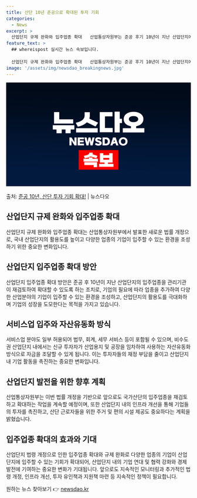 ```yaml
---
title: 산단 10년 준공으로 확대된 투자 기회
categories:
  - News
excerpt: >
  산업단지 규제 완화와 입주업종 확대   산업통상자원부는 준공 후기 10년이 지난 산업단지에 입주할 수 있는 …
feature_text: >
  ## whereispost 실시간 뉴스 속보입니다.

  산업단지 규제 완화와 입주업종 확대   산업통상자원부는 준공 후기 10년이 지난 산업단지에 입주할 수 있는 …
image: '/assets/img/newsdao_breakingnews.jpg'
---
```


![뉴스다오 속보](/assets/img/newsdao_breakingnews.jpg)

<p>출처: <a href="https://newsdao.kr/4696" rel="dofollow">준공 10년, 산단 투자 기회 확대!</a> | 뉴스다오</p>

<h2 data-ke-size="size26">산업단지 규제 완화와 입주업종 확대</h2>
<p data-ke-size="size16">산업단지 규제 완화와 입주업종 확대는 산업통상자원부에서 발표한 새로운 법률 개정으로, 국내 산업단지의 활용도를 높이고 다양한 업종의 기업이 입주할 수 있는 환경을 조성하기 위한 중요한 변화입니다.</p>

<h2 data-ke-size="size26">산업단지 입주업종 확대 방안</h2>
<p data-ke-size="size16">산업단지 입주업종 확대 방안은 준공 후 10년이 지난 산업단지의 입주업종을 관리기관이 재검토하여 확대할 수 있도록 하는 조치로, 기업의 필요에 따라 업종을 추가하여 다양한 산업분야의 기업이 입주할 수 있는 환경을 조성하고, 산업단지의 활용도를 극대화하며 기업의 성장을 도모한다는 목적을 가지고 있습니다.</p>

<h2 data-ke-size="size26">서비스업 입주와 자산유동화 방식</h2>
<p data-ke-size="size16">서비스업 분야도 일부 허용되어 법무, 회계, 세무 서비스 등이 포함될 수 있으며, 비수도권 산업단지 내에서는 신규 투자자가 산업용지 및 공장을 임차하여 사용하는 자산유동화 방식으로 자금을 조달할 수 있게 됩니다. 이는 투자자들의 재정 부담을 줄이고 산업단지 내 기업 활동을 촉진하는 중요한 변화입니다.</p>

<h2 data-ke-size="size26">산업단지 발전을 위한 향후 계획</h2>
<p data-ke-size="size16">산업통상자원부는 이번 법률 개정을 기반으로 앞으로도 국가산단의 입주업종을 재검토하고 확대하는 작업을 계속할 예정이며, 또한 산업단지 내의 인프라 개선을 통해 기업들의 투자를 촉진하고, 산단 근로자들을 위한 주거 및 편의 시설 제공도 중요하다는 계획을 밝혔습니다.</p>

<h2 data-ke-size="size26">입주업종 확대의 효과와 기대</h2>
<p data-ke-size="size16">산업단지 법령 개정으로 인한 입주업종 확대와 규제 완화로 다양한 업종의 기업이 산업단지에 입주할 수 있는 기회가 확대되어, 산업단지 내의 기업 연대 및 협력 강화와 경제 발전에 기여하는 중요한 변화가 기대됩니다. 앞으로도 지속적인 모니터링과 추가적인 법령 개정, 인프라 개선, 투자 유인책과 지원책 마련 등 지속적인 정책이 필요합니다.</p>
 

원하는 뉴스 찾아보기 👉 <a href="https://newsdao.kr" rel="dofollow">newsdao.kr</a>


